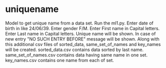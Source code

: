 # uniquename
Model to get unique name from a data set.
Run the ml1.py.
Enter date of birth in like 24/06/39.
Enter gender F/M.
Enter First name in Capital letters.
Enter Last name in Capital letters.
Unique name will be shown.
In case of new entry "NO SUCH ENTRY BEFORE" message will be shown.
Along with this additional csv files of sorted_data, same_set_of_names and key_names will be created.
sorted_data.csv contains data sorted by last name.
same_set_of_names.csv contains data having same name in one set.
key_names.csv contains one name from each of set.
